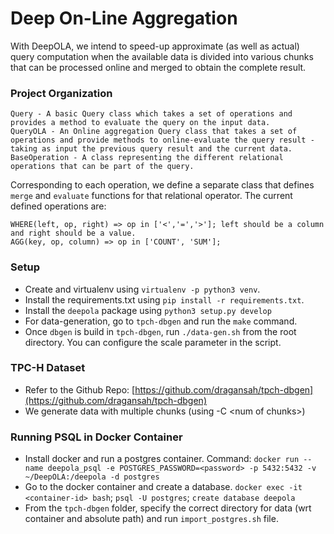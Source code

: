 # Deep On-Line Aggregation
With DeepOLA, we intend to speed-up approximate (as well as actual) query computation when the available data is divided into various chunks that can be processed online and merged to obtain the complete result.


### Project Organization

```
Query - A basic Query class which takes a set of operations and provides a method to evaluate the query on the input data.
QueryOLA - An Online aggregation Query class that takes a set of operations and provide methods to online-evaluate the query result - taking as input the previous query result and the current data.
BaseOperation - A class representing the different relational operations that can be part of the query.
```

Corresponding to each operation, we define a separate class that defines `merge` and `evaluate` functions for that relational operator. The current defined operations are:
```
WHERE(left, op, right) => op in ['<','=','>']; left should be a column and right should be a value.
AGG(key, op, column) => op in ['COUNT', 'SUM'];
```

### Setup
- Create and virtualenv using `virtualenv -p python3 venv`.
- Install the requirements.txt using `pip install -r requirements.txt`.
- Install the `deepola` package using `python3 setup.py develop`
- For data-generation, go to `tpch-dbgen` and run the `make` command.
- Once `dbgen` is build in `tpch-dbgen`, run `./data-gen.sh` from the root directory. You can configure the scale parameter in the script. 

### TPC-H Dataset
- Refer to the Github Repo: [https://github.com/dragansah/tpch-dbgen](https://github.com/dragansah/tpch-dbgen)
- We generate data with multiple chunks (using -C \<num of chunks\>)

### Running PSQL in Docker Container
- Install docker and run a postgres container. Command:  `docker run --name deepola_psql -e POSTGRES_PASSWORD=<password> -p 5432:5432 -v ~/DeepOLA:/deepola -d postgres`
- Go to the docker container and create a database. `docker exec -it <container-id> bash`; `psql -U postgres`; `create database deepola`
- From the `tpch-dbgen` folder, specify the correct directory for data (wrt container and absolute path) and run `import_postgres.sh` file.
